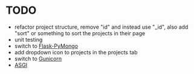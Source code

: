 # TODO
- refactor project structure, remove "id" and instead use "_id", also add "sort" or something to sort the projects in their page
- unit testing
- switch to [Flask-PyMongo](https://www.mongodb.com/resources/products/compatibilities/setting-up-flask-with-mongodb)
- add dropdown icon to projects in the projects tab
- switch to [Gunicorn](https://flask.palletsprojects.com/en/3.0.x/deploying/gunicorn/)
- [ASGI](https://flask.palletsprojects.com/en/2.3.x/deploying/asgi/)